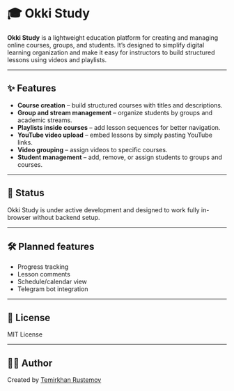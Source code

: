 # 🎓 Okki Study

**Okki Study** is a lightweight education platform for creating and managing online courses, groups, and students. It’s designed to simplify digital learning organization and make it easy for instructors to build structured lessons using videos and playlists.

---

## ✨ Features

- **Course creation** – build structured courses with titles and descriptions.
- **Group and stream management** – organize students by groups and academic streams.
- **Playlists inside courses** – add lesson sequences for better navigation.
- **YouTube video upload** – embed lessons by simply pasting YouTube links.
- **Video grouping** – assign videos to specific courses.
- **Student management** – add, remove, or assign students to groups and courses.

---

## 📌 Status

Okki Study is under active development and designed to work fully in-browser without backend setup.

---

## 🛠 Planned features

- Progress tracking
- Lesson comments
- Schedule/calendar view
- Telegram bot integration

---

## 📄 License

MIT License

---

## 👨‍💻 Author

Created by [Temirkhan Rustemov](https://github.com/Temirkhan)
